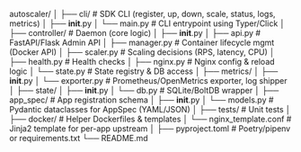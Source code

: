 autoscaler/
│
├── cli/                     # SDK CLI (register, up, down, scale, status, logs, metrics)
│   ├── __init__.py
│   └── main.py              # CLI entrypoint using Typer/Click
│
├── controller/              # Daemon (core logic)
│   ├── __init__.py
│   ├── api.py               # FastAPI/Flask Admin API
│   ├── manager.py           # Container lifecycle mgmt (Docker API)
│   ├── scaler.py            # Scaling decisions (RPS, latency, CPU)
│   ├── health.py            # Health checks
│   ├── nginx.py             # Nginx config & reload logic
│   └── state.py             # State registry & DB access
│
├── metrics/
│   ├── __init__.py
│   └── exporter.py          # Prometheus/OpenMetrics exporter, log shipper
│
├── state/
│   ├── __init__.py
│   └── db.py                # SQLite/BoltDB wrapper
│
├── app_spec/                # App registration schema
│   ├── __init__.py
│   └── models.py            # Pydantic dataclasses for AppSpec (YAML/JSON)
│
├── tests/                   # Unit tests
│
├── docker/                  # Helper Dockerfiles & templates
│   └── nginx_template.conf  # Jinja2 template for per-app upstream
│
├── pyproject.toml            # Poetry/pipenv or requirements.txt
└── README.md

